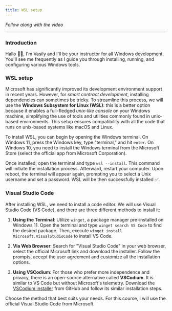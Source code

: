 ```yaml
---
title: WSL setup
---
```


_Follow along with the video_

---

### Introduction

Hallo 👋🏻, I'm Vasily and I'll be your instructor for all Windows development. You'll see me frequently as I guide you through installing, running, and configuring various Windows tools.

### WSL setup

Microsoft has significantly improved its development environment support in recent years. However, for _smart contract development_, installing dependencies can sometimes be tricky. To streamline this process, we will use the **Windows Subsystem for Linux (WSL)**: this is a better option because it enables a full-fledged _unix-like console_ on your Windows machine, simplifying the use of tools and utilities commonly found in unix-based environments. This setup ensures compatibility with all the code that runs on unix-based systems like macOS and Linux.

To install WSL, you can begin by opening the Windows terminal. On Windows 11, press the Windows key, type "terminal," and hit `enter`. On Windows 10, you need to install the Windows terminal from the Microsoft Store (select the official app from Microsoft Corporation).

Once installed, open the terminal and type `wsl --install`. This command will initiate the installation process. Afterward, restart your computer. Upon reboot, the terminal will appear again, prompting you to select a Unix username and set a password. WSL will be then successfully installed ✅.

### Visual Studio Code

After installing WSL, we need to install a code editor. We will use Visual Studio Code (VS Code), and there are three different methods to install it:

1. **Using the Terminal**: Utilize `winget`, a package manager pre-installed on Windows 11. Open the terminal and type `winget search VS Code` to find the desired package. Then, execute `winget install Microsoft.VisualStudioCode` to install VS Code.

2. **Via Web Browser**: Search for "Visual Studio Code" in your web browser, select the official Microsoft link and download the installer. Follow the prompts, accept the user agreement and customize all the installation options.

3. **Using VSCodium**: For those who prefer more independence and privacy, there is an open-source alternative called **VSCodium**. It is similar to VS Code but without Microsoft's telemetry. Download the [VSCodium installer](https://github.com/VSCodium/vscodium/releases) from GitHub and follow its similar installation steps.

Choose the method that best suits your needs. For this course, I will use the official Visual Studio Code from Microsoft.
